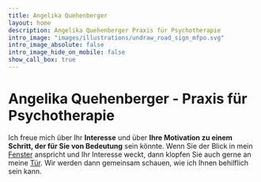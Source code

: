```yaml
---
title: Angelika Quehenberger
layout: home
description: Angelika Quehenberger Praxis für Psychotherapie
intro_image: "images/illustrations/undraw_road_sign_mfpo.svg"
intro_image_absolute: false
intro_image_hide_on_mobile: false
show_call_box: true
---
```


# Angelika Quehenberger - Praxis für Psychotherapie

Ich freue mich über Ihr **Interesse** und über **Ihre Motivation zu einem Schritt, der für Sie von Bedeutung** sein könnte.
Wenn Sie der Blick in mein [Fenster]() anspricht und Ihr Interesse weckt, dann klopfen Sie auch gerne an meine [Tür](contact/).
Wir werden dann gemeinsam schauen, wie ich Ihnen behilflich sein kann.
